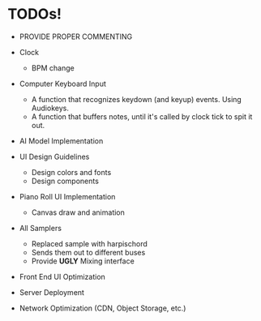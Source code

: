 # TODOs!
- PROVIDE PROPER COMMENTING

- Clock
  - BPM change

- Computer Keyboard Input
  - A function that recognizes keydown (and keyup) events. Using Audiokeys.
  - A function that buffers notes, until it's called by clock tick to spit it out.

- AI Model Implementation

- UI Design Guidelines
  - Design colors and fonts
  - Design components

- Piano Roll UI Implementation
  - Canvas draw and animation

- All Samplers
  - Replaced sample with harpischord
  - Sends them out to different buses
  - Provide **UGLY** Mixing interface

- Front End UI Optimization
  
- Server Deployment

- Network Optimization (CDN, Object Storage, etc.)